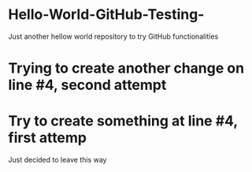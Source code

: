 # Hello-World-GitHub-Testing-
Just another hellow world repository to try GitHub functionalities

Trying to create another change on line #4, second attempt
=======
Try to create something at line #4, first attemp
=======
Just decided to leave this way

